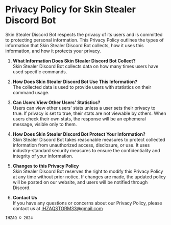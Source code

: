 # Privacy Policy for Skin Stealer Discord Bot

Skin Stealer Discord Bot respects the privacy of its users and is committed to protecting personal information. This Privacy Policy outlines the types of information that Skin Stealer Discord Bot collects, how it uses this information, and how it protects your privacy.

1. **What Information Does Skin Stealer Discord Bot Collect?**  
   Skin Stealer Discord Bot collects data on how many times users have used specific commands.

2. **How Does Skin Stealer Discord Bot Use This Information?**  
   The collected data is used to provide users with statistics on their command usage.

3. **Can Users View Other Users' Statistics?**  
   Users can view other users' stats unless a user sets their privacy to true. If privacy is set to true, their stats are not viewable by others. When users check their own stats, the response will be an ephemeral message, visible only to them.

4. **How Does Skin Stealer Discord Bot Protect Your Information?**  
   Skin Stealer Discord Bot takes reasonable measures to protect collected information from unauthorized access, disclosure, or use. It uses industry-standard security measures to ensure the confidentiality and integrity of your information.

5. **Changes to this Privacy Policy**  
   Skin Stealer Discord Bot reserves the right to modify this Privacy Policy at any time without prior notice. If changes are made, the updated policy will be posted on our website, and users will be notified through Discord.

6. **Contact Us**  
   If you have any questions or concerns about our Privacy Policy, please contact us at [IHZAQSTORM33@gmail.com](mailto:IHZAQSTORM33@gmail.com)

`IHZAQ © 2024`
